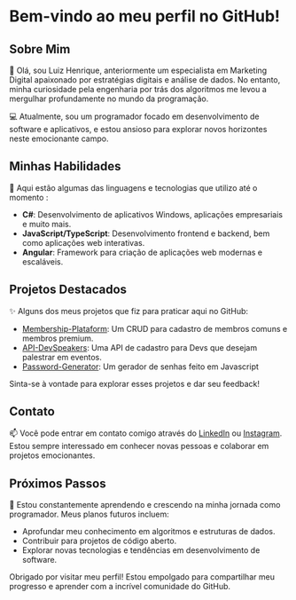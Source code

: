 # Bem-vindo ao meu perfil no GitHub!

## Sobre Mim

👋 Olá, sou Luiz Henrique, anteriormente um especialista em Marketing Digital apaixonado por estratégias digitais e análise de dados. No entanto, minha curiosidade pela engenharia por trás dos algoritmos me levou a mergulhar profundamente no mundo da programação.

💻 Atualmente, sou um programador focado em desenvolvimento de software e aplicativos, e estou ansioso para explorar novos horizontes neste emocionante campo.

## Minhas Habilidades

🚀 Aqui estão algumas das linguagens e tecnologias que utilizo até o momento :

- **C#**: Desenvolvimento de aplicativos Windows, aplicações empresariais e muito mais.
- **JavaScript/TypeScript**: Desenvolvimento frontend e backend, bem como aplicações web interativas.
- **Angular**: Framework para criação de aplicações web modernas e escaláveis.

## Projetos Destacados

✨ Alguns dos meus projetos que fiz para praticar aqui no GitHub:

- [Membership-Plataform](https://github.com/Luizhnrs/Membership-Platform): Um CRUD para cadastro de membros comuns e membros premium.
- [API-DevSpeakers](https://github.com/Luizhnrs/MyFirstAPI.ASPNET): Uma API de cadastro para Devs que desejam palestrar em eventos.
- [Password-Generator](https://github.com/Luizhnrs/PasswordGenerator): Um gerador de senhas feito em Javascript

Sinta-se à vontade para explorar esses projetos e dar seu feedback!

## Contato

📫 Você pode entrar em contato comigo através do [LinkedIn](https://www.linkedin.com/in/luiz-henrique-guilherme-silva-b70b99277/) ou [Instagram](https://www.instagram.com/luizhnrs/). Estou sempre interessado em conhecer novas pessoas e colaborar em projetos emocionantes.

## Próximos Passos

🌱 Estou constantemente aprendendo e crescendo na minha jornada como programador. Meus planos futuros incluem:

- Aprofundar meu conhecimento em algoritmos e estruturas de dados.
- Contribuir para projetos de código aberto.
- Explorar novas tecnologias e tendências em desenvolvimento de software.

Obrigado por visitar meu perfil! Estou empolgado para compartilhar meu progresso e aprender com a incrível comunidade do GitHub.


